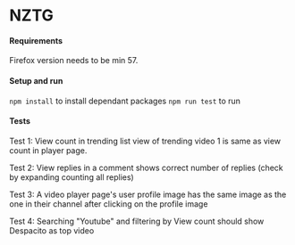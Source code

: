 # NZTG

#### Requirements
Firefox version needs to be min 57.

#### Setup and run
`npm install` to install dependant packages 
`npm run test` to run

#### Tests

Test 1: View count in trending list view of trending video 1 is same as view count in player page.

Test 2: View replies in a comment shows correct number of replies (check by expanding counting all replies)

Test 3: A video player page's user profile image has the same image as the one in their channel after clicking on the profile image

Test 4: Searching "Youtube" and filtering by View count should show Despacito as top video
